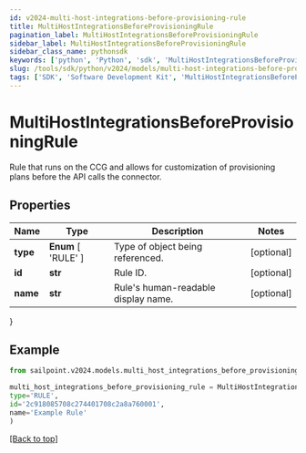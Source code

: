 ```yaml
---
id: v2024-multi-host-integrations-before-provisioning-rule
title: MultiHostIntegrationsBeforeProvisioningRule
pagination_label: MultiHostIntegrationsBeforeProvisioningRule
sidebar_label: MultiHostIntegrationsBeforeProvisioningRule
sidebar_class_name: pythonsdk
keywords: ['python', 'Python', 'sdk', 'MultiHostIntegrationsBeforeProvisioningRule', 'V2024MultiHostIntegrationsBeforeProvisioningRule'] 
slug: /tools/sdk/python/v2024/models/multi-host-integrations-before-provisioning-rule
tags: ['SDK', 'Software Development Kit', 'MultiHostIntegrationsBeforeProvisioningRule', 'V2024MultiHostIntegrationsBeforeProvisioningRule']
---
```


# MultiHostIntegrationsBeforeProvisioningRule

Rule that runs on the CCG and allows for customization of provisioning plans before the API calls the connector.

## Properties

Name | Type | Description | Notes
------------ | ------------- | ------------- | -------------
**type** |  **Enum** [  'RULE' ] | Type of object being referenced. | [optional] 
**id** | **str** | Rule ID. | [optional] 
**name** | **str** | Rule's human-readable display name. | [optional] 
}

## Example

```python
from sailpoint.v2024.models.multi_host_integrations_before_provisioning_rule import MultiHostIntegrationsBeforeProvisioningRule

multi_host_integrations_before_provisioning_rule = MultiHostIntegrationsBeforeProvisioningRule(
type='RULE',
id='2c918085708c274401708c2a8a760001',
name='Example Rule'
)

```
[[Back to top]](#) 

